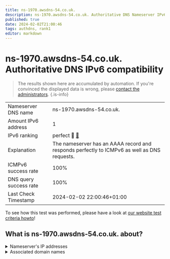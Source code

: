 ```yaml
---
title: ns-1970.awsdns-54.co.uk.
description: ns-1970.awsdns-54.co.uk. Authoritative DNS Nameserver IPv6 compatibility
published: true
date: 2024-02-02T21:00:46
tags: authdns, rank1
editor: markdown
---
```


# ns-1970.awsdns-54.co.uk. Authoritative DNS IPv6 compatibility

> The results shown here are accumulated by automation. If you're convinced the displayed data is wrong, please [contact the administrators](/howto/chat). 
{.is-info}




|   |   |
| - | - |
| Nameserver DNS name | ns-1970.awsdns-54.co.uk.
| Amount IPv6 address | 1
| IPv6 ranking | perfect :1st_place_medal: [🔗](/howto/ranking) |
| Explanation | The nameserver has an AAAA record and responds perfectly to ICMPv6 as well as DNS requests. |
| ICMPv6 success rate | 100%|
| DNS query success rate | 100% |
| Last Check Timestamp | 2024-02-02 22:00:46+01:00 |

To see how this test was performed, please have a look at [our website test criteria howto](/howto/testcriteria/authdns)!


## What is ns-1970.awsdns-54.co.uk. about?




<details>
<summary>Nameserver's IP addresses</summary>

2600:9000:5307:b200::1

</details>



<details>
<summary>Associated domain names</summary>

global.honda

</details>
